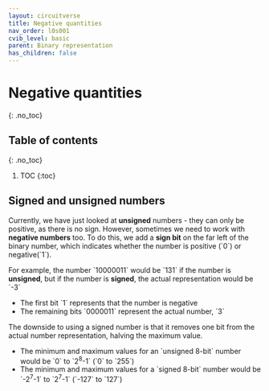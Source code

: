 ```yaml
---
layout: circuitverse
title: Negative quantities
nav_order: l0s001
cvib_level: basic
parent: Binary representation
has_children: false
---
```



# Negative quantities
{: .no_toc}


## Table of contents
{: .no_toc}

1. TOC
{:toc}


## Signed and unsigned numbers

Currently, we have just looked at **unsigned** numbers - they can only be positive, as there is no sign. However, sometimes we need to work with **negative numbers** too. To do this, we add a **sign bit** on the far left of the binary number, which indicates whether the number is positive (\`0\`) or negative(\`1\`).

For example, the number \`10000011\` would be \`131\` if the number is **unsigned**, but if the number is **signed**, the actual representation would be \`-3\`

-   The first bit \`1\` represents that the number is negative
-   The remaining bits \`0000011\` represent the actual number, \`3\`

The downside to using a signed number is that it removes one bit from the actual number representation, halving the maximum value.

-   The minimum and maximum values for an \`unsigned 8-bit\` number would be \`0\` to \`2<sup>8</sup>-1\` (\`0\` to \`255\`)
-   The minimum and maximum values for a \`signed 8-bit\` number would be \`-2<sup>7</sup>-1\` to \`2<sup>7</sup>-1\` (\`-127\` to \`127\`)
